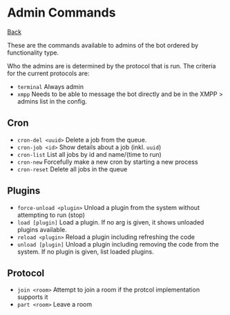 # Admin Commands

[Back](/datamaskin/)

These are the commands available to admins of the bot ordered by
functionality type.

Who the admins are is determined by the protocol that is run. The criteria
for the current protocols are:

- `terminal` Always admin
- `xmpp` Needs to be able to message the bot directly and be in the
  XMPP > admins list in the config.

## Cron

- `cron-del <uuid>` Delete a job from the queue.
- `cron-job <id>` Show details about a job (inkl. `uuid`)
- `cron-list` List all jobs by id and name/(time to run)
- `cron-new` Forcefully make a new cron by starting a new process
- `cron-reset` Delete all jobs in the queue

## Plugins

- `force-unload <plugin>` Unload a plugin from the system without attempting to run (stop)
- `load [plugin]` Load a plugin. If no arg is given, it shows unloaded plugins available.
- `reload <plugin>` Reload a plugin including refreshing the code
- `unload [plugin]` Unload a plugin including removing the code from the system. If
  no plugin is given, list loaded plugins.

## Protocol

- `join <room>` Attempt to join a room if the protcol implementation supports it
- `part <room>` Leave a room
